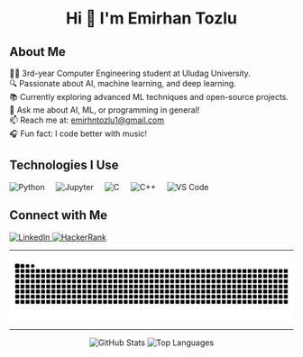 <h1 align="center">Hi 👋 I'm Emirhan Tozlu</h1>

<h2 align="left">About Me</h2>

<p align="left">  
👨‍💻 3rd-year Computer Engineering student at Uludag University.<br>  
🔍 Passionate about AI, machine learning, and deep learning.<br>  
📚 Currently exploring advanced ML techniques and open-source projects.<br>  
💬 Ask me about AI, ML, or programming in general!<br>  
📫 Reach me at: <a href="mailto:emirhntozlu1@gmail.com">emirhntozlu1@gmail.com</a><br>  
🎧 Fun fact: I code better with music!  
</p>

<h2 align="left">Technologies I Use</h2>

<div align="left">
  <img src="https://cdn.jsdelivr.net/gh/devicons/devicon/icons/python/python-original.svg" height="40" alt="Python" />
  <img width="12" />
  <img src="https://cdn.jsdelivr.net/gh/devicons/devicon/icons/jupyter/jupyter-original.svg" height="40" alt="Jupyter" />
  <img width="12" />
  <img src="https://cdn.jsdelivr.net/gh/devicons/devicon/icons/c/c-plain.svg" height="40" alt="C" />
  <img width="12" />
  <img src="https://cdn.jsdelivr.net/gh/devicons/devicon/icons/cplusplus/cplusplus-plain.svg" height="40" alt="C++" />
  <img width="12" />
  <img src="https://cdn.jsdelivr.net/gh/devicons/devicon/icons/vscode/vscode-original.svg" height="40" alt="VS Code" />
</div>

<h2 align="left">Connect with Me</h2>

<div align="left">
  <a href="https://www.linkedin.com/in/emirhan-tozlu-576093253/" target="_blank">
    <img src="https://raw.githubusercontent.com/maurodesouza/profile-readme-generator/master/src/assets/icons/social/linkedin/default.svg" width="40" height="40" alt="LinkedIn" />
  </a>
  <a href="https://www.hackerrank.com/profile/emirhntozlu" target="_blank">
    <img src="https://raw.githubusercontent.com/maurodesouza/profile-readme-generator/master/src/assets/icons/social/hackerrank/default.svg" width="40" height="40" alt="HackerRank" />
  </a>
</div>

---

<img src="https://raw.githubusercontent.com/emirhantozlu/emirhantozlu/output/snake.svg" alt="Snake animation" />

---

<div align="center">
  <img src="https://github-readme-stats.vercel.app/api?username=emirhantozlu&show_icons=true&theme=radical&hide_border=true" height="150" alt="GitHub Stats" />
  <img src="https://github-readme-stats.vercel.app/api/top-langs?username=emirhantozlu&layout=compact&theme=radical&hide_border=true" height="150" alt="Top Languages" />
</div>  
